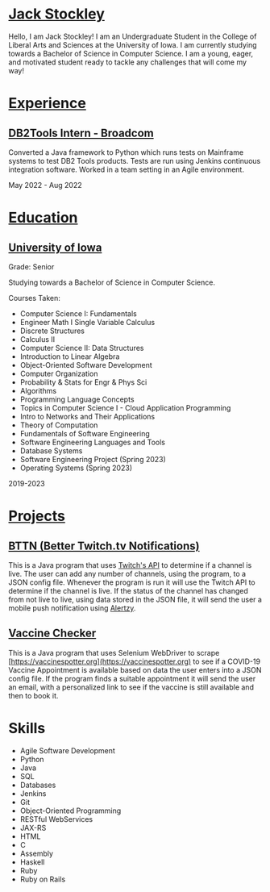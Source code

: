 # [Jack Stockley](https://www.linkedin.com/in/jack-stockley/)
Hello, I am Jack Stockley! I am an Undergraduate Student in the College of Liberal Arts and Sciences at the University of Iowa. I am currently studying towards a Bachelor of Science in Computer Science. I am a young, eager, and motivated student ready to tackle any challenges that will come my way!

# [Experience](experience.md)

## [DB2Tools Intern - Broadcom](https://www.broadcom.com/)
  Converted a Java framework to Python which runs tests on Mainframe systems to test DB2 Tools products. Tests are run using Jenkins continuous integration software. Worked in a team setting in an Agile environment.

May 2022 - Aug 2022

# [Education](education.md)
## [University of Iowa](https://cs.uiowa.edu/)
Grade: Senior

Studying towards a Bachelor of Science in Computer Science.
    
   Courses Taken:
   * Computer Science I: Fundamentals
   * Engineer Math I Single Variable Calculus
   * Discrete Structures
   * Calculus II
   * Computer Science II: Data Structures
   * Introduction to Linear Algebra
   * Object-Oriented Software Development
   * Computer Organization
   * Probability & Stats for Engr & Phys Sci
   * Algorithms
   * Programming Language Concepts
   * Topics in Computer Science I - Cloud Application Programming
   * Intro to Networks and Their Applications
   * Theory of Computation
   * Fundamentals of Software Engineering
   * Software Engineering Languages and Tools
   * Database Systems
   * Software Engineering Project (Spring 2023)
   * Operating Systems (Spring 2023)

2019-2023

# [Projects](projects.md)
## [BTTN (Better Twitch.tv Notifications)](https://github.com/jnstockley/BTTN)
   This is a Java program that uses [Twitch's API](https://dev.twitch.tv/docs/api/) to determine if a channel is live. The user can add any number of channels, using the program, to a JSON config file. Whenever the program is run it will use the Twitch API to determine if the channel is live. If the status of the channel has changed from not live to live, using data stored in the JSON file, it will send the user a mobile push notification using [Alertzy](https://alertzy.app).

## [Vaccine Checker](https://github.com/jnstockley/Vaccine-Checker)
   This is a Java program that uses Selenium WebDriver to scrape [https://vaccinespotter.org](https://vaccinespotter.org) to see if a COVID-19 Vaccine Appointment is available based on data the user enters into a JSON config file. If the program finds a suitable appointment it will send the user an email, with a personalized link to see if the vaccine is still available and then to book it.

# Skills
  - Agile Software Development
  - Python
  - Java
  - SQL
  - Databases
  - Jenkins
  - Git
  - Object-Oriented Programming
  - RESTful WebServices
  - JAX-RS
  - HTML
  - C
  - Assembly
  - Haskell
  - Ruby
  - Ruby on Rails
